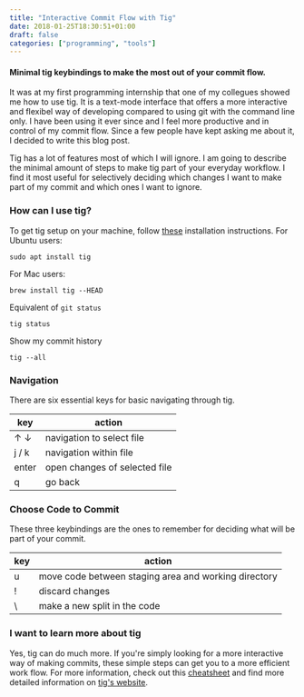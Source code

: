 ```yaml
---
title: "Interactive Commit Flow with Tig"
date: 2018-01-25T18:30:51+01:00
draft: false
categories: ["programming", "tools"]
---
```


#### Minimal tig keybindings to make the most out of your commit flow.

It was at my first programming internship that one of my collegues showed me how to use tig. It is a text-mode interface that offers a more interactive and flexibel way of developing  compared to using git with the command line only. I have been using it ever since and I feel more productive and in control of my commit flow. Since a few people have kept asking me about it, I decided to write this blog post. 

Tig has a lot of features most of which I will ignore. I am going to describe the minimal amount of steps to make tig part of your everyday workflow. I find it most useful for selectively deciding which changes I want to make part of my commit and which ones I want to ignore. 


### How can I use tig?

To get tig setup on your machine, follow [these](https://github.com/jonas/tig/blob/master/INSTALL.adoc) installation instructions. For Ubuntu users: 

    sudo apt install tig

For Mac users: 

    brew install tig --HEAD

Equivalent of `git status`

    tig status

Show my commit history

	tig --all

### Navigation

There are six essential keys for basic navigating through tig.

key           | action                        |
--------------|-------------------------------|
↑ ↓           | navigation to select file     |
j / k         | navigation within file        |
enter         | open changes of selected file |
q             | go back                       | 

### Choose Code to Commit 

These three keybindings are the ones to remember for deciding what will be part of your commit. 

key           | action                                               |
--------------|------------------------------------------------------|
u             | move code between staging area and working directory |
!             | discard changes                                      |
\\            | make a new split in the code                         |

### I want to learn more about tig 

Yes, tig can do much more. If you're simply looking for a more interactive way of making commits, these simple steps can get you to a more efficient work flow. For more information, check out this [cheatsheet](https://devhints.io/tig) and find more detailed information on [tig's website](https://jonas.github.io/tig/).

